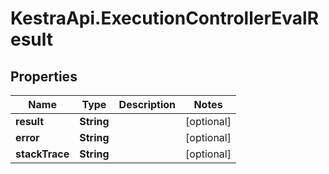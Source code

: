 # KestraApi.ExecutionControllerEvalResult

## Properties

Name | Type | Description | Notes
------------ | ------------- | ------------- | -------------
**result** | **String** |  | [optional] 
**error** | **String** |  | [optional] 
**stackTrace** | **String** |  | [optional] 


